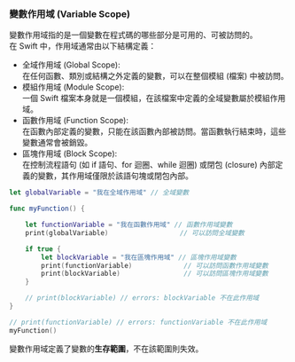 ### 變數作用域 (Variable Scope)

變數作用域指的是一個變數在程式碼的哪些部分是可用的、可被訪問的。  
在 Swift 中，作用域通常由以下結構定義：

  - 全域作用域 (Global Scope):  
  在任何函數、類別或結構之外定義的變數，可以在整個模組 (檔案) 中被訪問。
  - 模組作用域 (Module Scope):  
  一個 Swift 檔案本身就是一個模組，在該檔案中定義的全域變數屬於模組作用域。
  - 函數作用域 (Function Scope):  
  在函數內部定義的變數，只能在該函數內部被訪問。當函數執行結束時，這些變數通常會被銷毀。
  - 區塊作用域 (Block Scope):  
  在控制流程語句 (如 if 語句、for 迴圈、while 迴圈) 或閉包 (closure) 內部定義的變數，其作用域僅限於該語句塊或閉包內部。

```swift
let globalVariable = "我在全域作用域" // 全域變數

func myFunction() {

    let functionVariable = "我在函數作用域" // 函數作用域變數
    print(globalVariable)                  // 可以訪問全域變數

    if true {
        let blockVariable = "我在區塊作用域" // 區塊作用域變數
        print(functionVariable)             // 可以訪問函數作用域變數
        print(blockVariable)                // 可以訪問區塊作用域變數
    }

    // print(blockVariable) // errors: blockVariable 不在此作用域
}

// print(functionVariable) // errors: functionVariable 不在此作用域
myFunction() 
```

變數作用域定義了變數的**生存範圍**，不在該範圍則失效。
